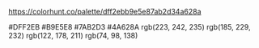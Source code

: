 https://colorhunt.co/palette/dff2ebb9e5e87ab2d34a628a

#DFF2EB
#B9E5E8
#7AB2D3
#4A628A
rgb(223, 242, 235)
rgb(185, 229, 232)
rgb(122, 178, 211)
rgb(74, 98, 138)